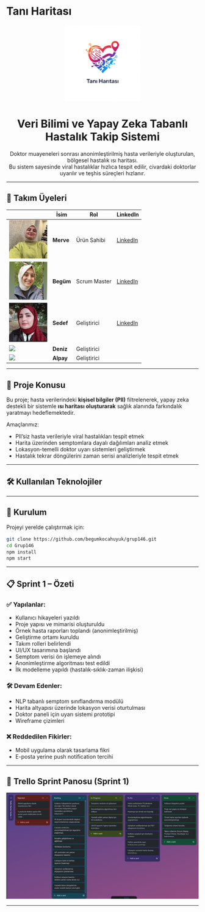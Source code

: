 
# Tanı Haritası

<!-- LOGO -->
<p align="center">
  <img src="./assets/logo.png" alt="Tanı Haritası Logosu" width="200"/>
</p>

<h1 align="center">Veri Bilimi ve Yapay Zeka Tabanlı Hastalık Takip Sistemi</h1>

<p align="center">
  Doktor muayeneleri sonrası anonimleştirilmiş hasta verileriyle oluşturulan, bölgesel hastalık ısı haritası. <br>
  Bu sistem sayesinde viral hastalıklar hızlıca tespit edilir, civardaki doktorlar uyarılır ve teşhis süreçleri hızlanır.
</p>

---

## 👥 Takım Üyeleri

| | **İsim** | **Rol** | **LinkedIn** |
|---|---|---|---|
| <img src="./assets/sedef.jpeg" width="100"/> | **Merve** | Ürün Sahibi | [LinkedIn](https://www.linkedin.com/in/merve-yagiz) |
| <img src="./assets/begum.jpeg" width="100"/> | **Begüm** | Scrum Master | [LinkedIn](https://www.linkedin.com/in/begumbeyzakocahuyuk) |
| <img src="./assets/merve.jpeg" width="100"/> | **Sedef** | Geliştirici | [LinkedIn](https://www.linkedin.com/in/sedef-yıldırımci) |
| <img src="./assets/begum.jpg" width="100"/> | **Deniz** | Geliştirici | 
| <img src="./assets/alpay.jpg" width="100"/> | **Alpay** | Geliştirici | 

---

## 📌 Proje Konusu

Bu proje; hasta verilerindeki **kişisel bilgiler (PII)** filtrelenerek, yapay zeka destekli bir sistemle **ısı haritası oluşturarak** sağlık alanında farkındalık yaratmayı hedeflemektedir.

Amaçlarımız:
- PII’siz hasta verileriyle viral hastalıkları tespit etmek
- Harita üzerinden semptomlara dayalı dağılımları analiz etmek
- Lokasyon-temelli doktor uyarı sistemleri geliştirmek
- Hastalık tekrar döngülerini zaman serisi analizleriyle tespit etmek

---

## 🛠️ Kullanılan Teknolojiler



---

## 🚀 Kurulum

Projeyi yerelde çalıştırmak için:

```bash
git clone https://github.com/begumkocahuyuk/grup146.git
cd Grup146
npm install
npm start
```

---

## 📋 Sprint 1 – Özeti

### ✅ Yapılanlar:
- Kullanıcı hikayeleri yazıldı
- Proje yapısı ve mimarisi oluşturuldu
- Örnek hasta raporları toplandı (anonimleştirilmiş)
- Geliştirme ortamı kuruldu
- Takım rolleri belirlendi
- UI/UX tasarımına başlandı
- Semptom verisi ön işlemeye alındı
- Anonimleştirme algoritması test edildi
- İlk modelleme yapıldı (hastalık-sıklık-zaman ilişkisi)

### 🛠 Devam Edenler:
- NLP tabanlı semptom sınıflandırma modülü
- Harita altyapısı üzerinde lokasyon verisi oturtulması
- Doktor paneli için uyarı sistemi prototipi
- Wireframe çizimleri

### ❌ Reddedilen Fikirler:
- Mobil uygulama olarak tasarlama fikri
- E-posta yerine push notification tercihi

---

## 🧭 Trello Sprint Panosu (Sprint 1)

<p align="center">
  <img src="./assets/sprint1-board.jpeg" alt="Sprint 1 Trello Panosu" width="800"/>
</p>

---

